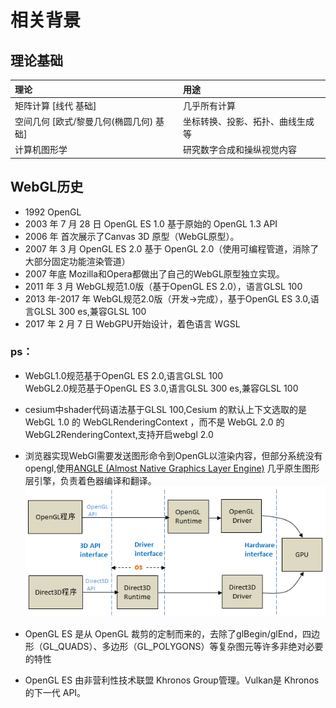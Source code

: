 
# 相关背景

## 理论基础

|  	  理论		| 		用途 		|
|:-------------|:-------------|
| 矩阵计算 [线代 基础]  | 几乎所有计算 |
| 空间几何 [欧式/黎曼几何(椭圆几何) 基础] | 坐标转换、投影、拓扑、曲线生成等  |
| 计算机图形学   | 研究数字合成和操纵视觉内容  |


## WebGL历史
* 1992 OpenGL
* 2003 年 7 月 28 日 OpenGL ES 1.0 基于原始的 OpenGL 1.3 API
* 2006 年 首次展示了Canvas 3D 原型（WebGL原型）。
* 2007 年 3 月 OpenGL ES 2.0 基于 OpenGL 2.0（使用可编程管道，消除了大部分固定功能渲染管道）
* 2007 年底 Mozilla和Opera都做出了自己的WebGL原型独立实现。
* 2011 年 3 月 WebGL规范1.0版（基于OpenGL ES 2.0），语言GLSL 100  
* 2013 年-2017 年 WebGL规范2.0版（开发->完成），基于OpenGL ES 3.0,语言GLSL 300 es,兼容GLSL 100
* 2017 年 2 月 7 日 WebGPU开始设计，着色语言 WGSL



### ps：
* WebGL1.0规范基于OpenGL ES 2.0,语言GLSL 100  
WebGL2.0规范基于OpenGL ES 3.0,语言GLSL 300 es,兼容GLSL 100

* cesium中shader代码语法基于GLSL 100,Cesium 的默认上下文选取的是 WebGL 1.0 的 WebGLRenderingContext ，而不是 WebGL 2.0 的 WebGL2RenderingContext,支持开启webgl 2.0
* 浏览器实现WebGl需要发送图形命令到OpenGL以渲染内容，但部分系统没有opengl,使用[ANGLE (Almost Native Graphics Layer Engine)](https://github.com/google/angle "codepen") 几乎原生图形层引擎，负责着色器编译和翻译。
![opengl_d3d_diff](./lib/opengl_d3d_diff.png)

* OpenGL ES 是从 OpenGL 裁剪的定制而来的，去除了glBegin/glEnd，四边形（GL_QUADS）、多边形（GL_POLYGONS）等复杂图元等许多非绝对必要的特性
* OpenGL ES 由非营利性技术联盟 Khronos Group管理。Vulkan是 Khronos 的下一代 API。




